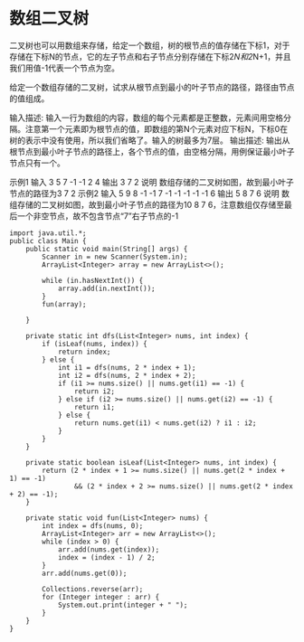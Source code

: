 # 数组二叉树

二叉树也可以用数组来存储，给定一个数组，树的根节点的值存储在下标1，对于存储在下标N的节点，它的左子节点和右子节点分别存储在下标2*N和2*N+1，并且我们用值-1代表一个节点为空。

给定一个数组存储的二叉树，试求从根节点到最小的叶子节点的路径，路径由节点的值组成。

输入描述:
输入一行为数组的内容，数组的每个元素都是正整数，元素间用空格分隔。注意第一个元素即为根节点的值，即数组的第N个元素对应下标N，下标0在树的表示中没有使用，所以我们省略了。输入的树最多为7层。
输出描述:
输出从根节点到最小叶子节点的路径上，各个节点的值，由空格分隔，用例保证最小叶子节点只有一个。

示例1
输入
3 5 7 -1 -1 2 4
输出
3 7 2
说明
数组存储的二叉树如图，故到最小叶子节点的路径为3 7 2
示例2
输入
5 9 8 -1 -1 7 -1 -1 -1 -1 -1 6
输出
5 8 7 6
说明
数组存储的二叉树如图，故到最小叶子节点的路径为10 8 7 6，注意数组仅存储至最后一个非空节点，故不包含节点“7”右子节点的-1

```
import java.util.*;
public class Main {
    public static void main(String[] args) {
        Scanner in = new Scanner(System.in);
        ArrayList<Integer> array = new ArrayList<>();

        while (in.hasNextInt()) {
            array.add(in.nextInt());
        }
        fun(array);

    }

    private static int dfs(List<Integer> nums, int index) {
        if (isLeaf(nums, index)) {
            return index;
        } else {
            int i1 = dfs(nums, 2 * index + 1);
            int i2 = dfs(nums, 2 * index + 2);
            if (i1 >= nums.size() || nums.get(i1) == -1) {
                return i2;
            } else if (i2 >= nums.size() || nums.get(i2) == -1) {
                return i1;
            } else {
                return nums.get(i1) < nums.get(i2) ? i1 : i2;
            }
        }
    }

    private static boolean isLeaf(List<Integer> nums, int index) {
        return (2 * index + 1 >= nums.size() || nums.get(2 * index + 1) == -1)
                && (2 * index + 2 >= nums.size() || nums.get(2 * index + 2) == -1);
    }

    private static void fun(List<Integer> nums) {
        int index = dfs(nums, 0);
        ArrayList<Integer> arr = new ArrayList<>();
        while (index > 0) {
            arr.add(nums.get(index));
            index = (index - 1) / 2;
        }
        arr.add(nums.get(0));

        Collections.reverse(arr);
        for (Integer integer : arr) {
            System.out.print(integer + " ");
        }
    }
}
```

